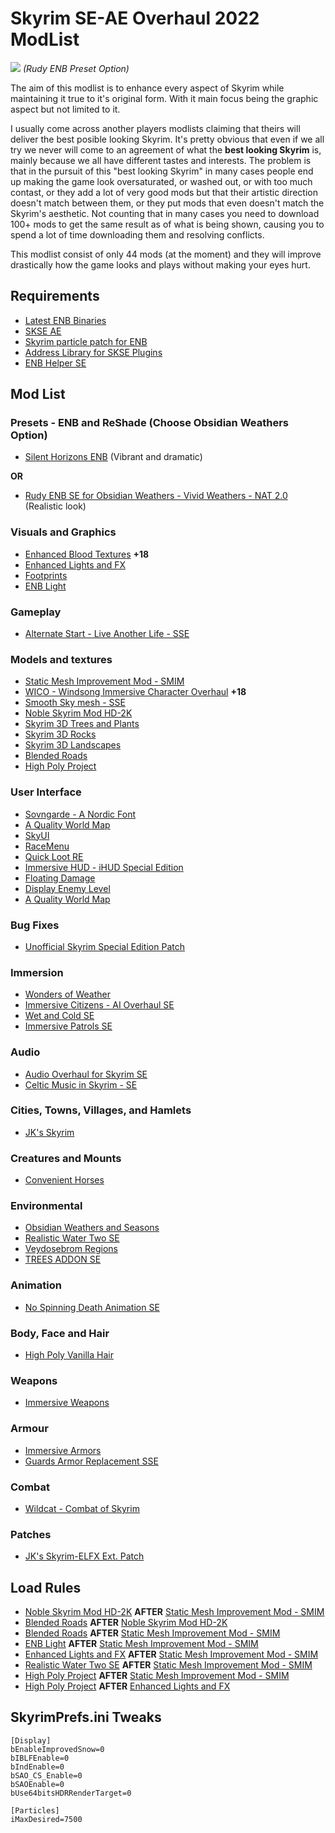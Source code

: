 # Skyrim SE-AE Overhaul 2022 ModList

![](https://raw.githubusercontent.com/acastro969/skyrim-overhaul-22/master/screenshots/rudy/forest.png)
*(Rudy ENB Preset Option)*

The aim of this modlist is to enhance every aspect of Skyrim while maintaining it true to it's original form. With it main focus being the graphic aspect but not limited to it.

I usually come across another players modlists claiming that theirs will deliver the best posible looking Skyrim. It's pretty obvious that even if we all try we never will come to an agreement of what the **best looking Skyrim** is, mainly because we all have different tastes and interests. The problem is that in the pursuit of this "best looking Skyrim" in many cases people end up making the game look oversaturated, or washed out, or with too much contast, or they add a lot of very good mods but that their artistic direction doesn't match between them, or they put mods that even doesn't match the Skyrim's aesthetic. Not counting that in many cases you need to download 100+ mods to get the same result as of what is being shown, causing you to spend a lot of time downloading them and resolving conflicts.

This modlist consist of only 44 mods (at the moment) and they will improve drastically how the game looks and plays without making your eyes hurt.

## Requirements

- [Latest ENB Binaries](http://enbdev.com/download_mod_tesskyrimse.htm "Latest ENB Binaries")
- [SKSE AE](https://skse.silverlock.org/ "SKSE")
- [Skyrim particle patch for ENB](http://enbseries.enbdev.com/forum/viewtopic.php?f=6&t=1499 "Skyrim particle patch for ENB")
- [Address Library for SKSE Plugins](https://www.nexusmods.com/skyrimspecialedition/mods/32444 "Address Library for SKSE Plugins")
- [ENB Helper SE](https://www.nexusmods.com/skyrimspecialedition/mods/23174 "ENB Helper SE")

## Mod List

### Presets - ENB and ReShade (Choose Obsidian Weathers Option)

- [Silent Horizons ENB](https://www.nexusmods.com/skyrimspecialedition/mods/21543 "Silent Horizons ENB") (Vibrant and dramatic)

**OR**

- [Rudy ENB SE for Obsidian Weathers - Vivid Weathers - NAT 2.0](https://www.nexusmods.com/skyrimspecialedition/mods/4796) (Realistic look)

### Visuals and Graphics

- [Enhanced Blood Textures](https://www.nexusmods.com/skyrimspecialedition/mods/2357 "Enhanced Blood Textures") **+18**
- [Enhanced Lights and FX](https://www.nexusmods.com/skyrimspecialedition/mods/2424 "Enhanced Lights and FX")
- [Footprints](https://www.nexusmods.com/skyrimspecialedition/mods/3808 "Footprints")
- [ENB Light](https://www.nexusmods.com/skyrimspecialedition/mods/22574 "ENB Light")

### Gameplay

- [Alternate Start - Live Another Life - SSE](https://www.nexusmods.com/skyrimspecialedition/mods/272 "Alternate Start - Live Another Life - SSE")

### Models and textures

- [Static Mesh Improvement Mod - SMIM](https://www.nexusmods.com/skyrimspecialedition/mods/659 "Static Mesh Improvement Mod - SMIM")
- [WICO - Windsong Immersive Character Overhaul](https://www.nexusmods.com/skyrimspecialedition/mods/2136 "WICO - Windsong Immersive Character Overhaul") **+18**
- [Smooth Sky mesh - SSE](https://www.nexusmods.com/skyrimspecialedition/mods/18350 "Smooth Sky mesh - SSE")
- [Noble Skyrim Mod HD-2K](https://www.nexusmods.com/skyrimspecialedition/mods/21423 "Noble Skyrim Mod HD-2K")
- [Skyrim 3D Trees and Plants](https://www.nexusmods.com/skyrimspecialedition/mods/12371 "Skyrim 3D Trees and Plants")
- [Skyrim 3D Rocks](https://www.nexusmods.com/skyrimspecialedition/mods/17732 "Skyrim 3D Rocks")
- [Skyrim 3D Landscapes](https://www.nexusmods.com/skyrimspecialedition/mods/18247 "Skyrim 3D Landscapes")
- [Blended Roads](https://www.nexusmods.com/skyrimspecialedition/mods/8834 "Blended Roads")
- [High Poly Project](https://www.nexusmods.com/skyrimspecialedition/mods/12029 "High Poly Project")

### User Interface

- [Sovngarde - A Nordic Font](https://www.nexusmods.com/skyrimspecialedition/mods/386 "Sovngarde - A Nordic Font")
- [A Quality World Map](https://www.nexusmods.com/skyrimspecialedition/mods/5804 "A Quality World Map")
- [SkyUI](https://www.nexusmods.com/skyrimspecialedition/mods/12604 "SkyUI")
- [RaceMenu](https://www.nexusmods.com/skyrimspecialedition/mods/19080 "RaceMenu")
- [Quick Loot RE](https://www.nexusmods.com/skyrimspecialedition/mods/21085 "Quick Loot RE")
- [Immersive HUD - iHUD Special Edition](https://www.nexusmods.com/skyrimspecialedition/mods/12440 "Immersive HUD - iHUD Special Edition")
- [Floating Damage](https://www.nexusmods.com/skyrimspecialedition/mods/14332 "Floating Damage")
- [Display Enemy Level](https://www.nexusmods.com/skyrimspecialedition/mods/18533 "Display Enemy Level")
- [A Quality World Map](https://www.nexusmods.com/skyrimspecialedition/mods/5804 "A Quality World Map")

### Bug Fixes

- [Unofficial Skyrim Special Edition Patch](https://www.nexusmods.com/skyrimspecialedition/mods/266 "Unofficial Skyrim Special Edition Patch")

### Immersion

- [Wonders of Weather](https://www.nexusmods.com/skyrimspecialedition/mods/13044 "Wonders of Weather")
- [Immersive Citizens - AI Overhaul SE](https://www.nexusmods.com/skyrimspecialedition/mods/173 "Immersive Citizens - AI Overhaul SE")
- [Wet and Cold SE](https://www.nexusmods.com/skyrimspecialedition/mods/644 "Wet and Cold SE")
- [Immersive Patrols SE](https://www.nexusmods.com/skyrimspecialedition/mods/718 "Immersive Patrols SE")

### Audio

- [Audio Overhaul for Skyrim SE](https://www.nexusmods.com/skyrimspecialedition/mods/12466 "Audio Overhaul for Skyrim SE")
- [Celtic Music in Skyrim - SE](https://www.nexusmods.com/skyrimspecialedition/mods/2980 "Celtic Music in Skyrim - SE")

### Cities, Towns, Villages, and Hamlets

- [JK's Skyrim](https://www.nexusmods.com/skyrimspecialedition/mods/6289 "JK's Skyrim")

### Creatures and Mounts

- [Convenient Horses](https://www.nexusmods.com/skyrimspecialedition/mods/9519 "Convenient Horses")

### Environmental

- [Obsidian Weathers and Seasons](https://www.nexusmods.com/skyrimspecialedition/mods/12125 "Obsidian Weathers and Seasons")
- [Realistic Water Two SE](https://www.nexusmods.com/skyrimspecialedition/mods/2182 "Realistic Water Two SE")
- [Veydosebrom Regions](https://www.nexusmods.com/skyrimspecialedition/mods/26293 "Veydosebrom Regions")
- [TREES ADDON SE](https://www.nexusmods.com/skyrimspecialedition/mods/22053 "TREES ADDON SE")

### Animation

- [No Spinning Death Animation SE](https://www.nexusmods.com/skyrimspecialedition/mods/1432 "No Spinning Death Animation SE")

### Body, Face and Hair

- [High Poly Vanilla Hair](https://www.nexusmods.com/skyrimspecialedition/mods/41863 "High Poly Vanilla Hair")

### Weapons

- [Immersive Weapons](https://www.nexusmods.com/skyrimspecialedition/mods/16788 "Immersive Weapons")

### Armour

- [Immersive Armors](https://www.nexusmods.com/skyrimspecialedition/mods/3479 "Immersive Armors")
- [Guards Armor Replacement SSE](https://www.nexusmods.com/skyrimspecialedition/mods/19019 "Guards Armor Replacement SSE")

### Combat

- [Wildcat - Combat of Skyrim](https://www.nexusmods.com/skyrimspecialedition/mods/1368 "Wildcat - Combat of Skyrim")

### Patches

- [JK's Skyrim-ELFX Ext. Patch](https://www.nexusmods.com/skyrimspecialedition/mods/25491 "JK's Skyrim-ELFX Ext. Patch")

## Load Rules
- [Noble Skyrim Mod HD-2K](https://www.nexusmods.com/skyrimspecialedition/mods/21423 "Noble Skyrim Mod HD-2K") **AFTER** [Static Mesh Improvement Mod - SMIM](https://www.nexusmods.com/skyrimspecialedition/mods/659 "Static Mesh Improvement Mod - SMIM")
- [Blended Roads](https://www.nexusmods.com/skyrimspecialedition/mods/8834 "Blended Roads") **AFTER** [Noble Skyrim Mod HD-2K](https://www.nexusmods.com/skyrimspecialedition/mods/21423 "Noble Skyrim Mod HD-2K")
- [Blended Roads](https://www.nexusmods.com/skyrimspecialedition/mods/8834 "Blended Roads") **AFTER** [Static Mesh Improvement Mod - SMIM](https://www.nexusmods.com/skyrimspecialedition/mods/659 "Static Mesh Improvement Mod - SMIM")
- [ENB Light](https://www.nexusmods.com/skyrimspecialedition/mods/22574 "ENB Light") **AFTER** [Static Mesh Improvement Mod - SMIM](https://www.nexusmods.com/skyrimspecialedition/mods/659 "Static Mesh Improvement Mod - SMIM")
- [Enhanced Lights and FX](https://www.nexusmods.com/skyrimspecialedition/mods/2424 "Enhanced Lights and FX") **AFTER** [Static Mesh Improvement Mod - SMIM](https://www.nexusmods.com/skyrimspecialedition/mods/659 "Static Mesh Improvement Mod - SMIM")
- [Realistic Water Two SE](https://www.nexusmods.com/skyrimspecialedition/mods/2182 "Realistic Water Two SE") **AFTER** [Static Mesh Improvement Mod - SMIM](https://www.nexusmods.com/skyrimspecialedition/mods/659 "Static Mesh Improvement Mod - SMIM")
- [High Poly Project](https://www.nexusmods.com/skyrimspecialedition/mods/12029 "High Poly Project") **AFTER** [Static Mesh Improvement Mod - SMIM](https://www.nexusmods.com/skyrimspecialedition/mods/659 "Static Mesh Improvement Mod - SMIM")
- [High Poly Project](https://www.nexusmods.com/skyrimspecialedition/mods/12029 "High Poly Project") **AFTER** [Enhanced Lights and FX](https://www.nexusmods.com/skyrimspecialedition/mods/2424 "Enhanced Lights and FX")

## SkyrimPrefs.ini Tweaks
    [Display]
	bEnableImprovedSnow=0
	bIBLFEnable=0
	bIndEnable=0
	bSAO_CS_Enable=0
	bSAOEnable=0
	bUse64bitsHDRRenderTarget=0
	
	[Particles]
	iMaxDesired=7500
